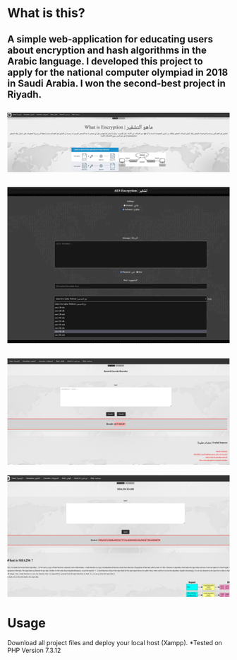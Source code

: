 # What is this? 

A simple web-application for educating users about encryption and hash algorithms in the Arabic language. I developed this project to apply for the national computer olympiad in 2018 in Saudi Arabia.
I won the second-best project in Riyadh. 
-
![home page](./1.PNG)
-
![aes encryption](./2.png)
-
![base64 encoding/decoding](./3.PNG)
-
![sha256 hashing](./4.PNG)

# Usage
Download all project files and deploy your local host (Xampp). 
*Tested on PHP Version 7.3.12
